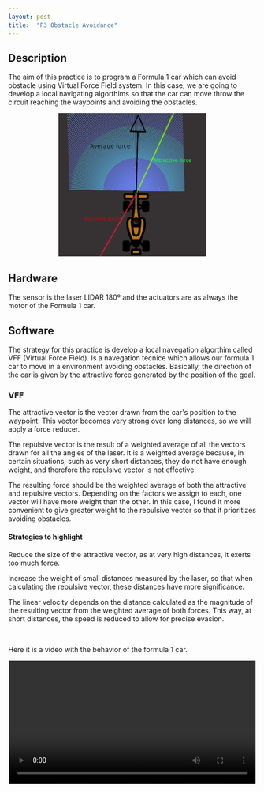 ```yaml
---
layout: post
title:  "P3 Obstacle Avoidance"
---
```


## Description

The aim of this practice is to program a Formula 1 car which can avoid obstacle using Virtual Force Field system. In this case, we are going to develop a local navigating algorthims so that the car can move throw the circuit reaching the waypoints and avoiding the obstacles.

<div style="text-align: center;">
    <img src="/assets/images/p3/Captura desde 2024-10-26 11-51-02.png" alt="car" style= "width: 300px">
</div>

## Hardware

The sensor is the laser LIDAR 180º and the actuators are as always the motor of the Formula 1 car.

## Software

The strategy for this practice is develop a local navegation algorthim called VFF (Virtual Force Field). Is a navegation tecnice which allows our formula 1 car to move in a environment avoiding obstacles. Basically, the direction of the car is given by the attractive force generated by the position of the goal.

### VFF
The attractive vector is the vector drawn from the car's position to the waypoint. This vector becomes very strong over long distances, so we will apply a force reducer.

The repulsive vector is the result of a weighted average of all the vectors drawn for all the angles of the laser. It is a weighted average because, in certain situations, such as very short distances, they do not have enough weight, and therefore the repulsive vector is not effective.

The resulting force should be the weighted average of both the attractive and repulsive vectors. Depending on the factors we assign to each, one vector will have more weight than the other. In this case, I found it more convenient to give greater weight to the repulsive vector so that it prioritizes avoiding obstacles.


#### Strategies to highlight

Reduce the size of the attractive vector, as at very high distances, it exerts too much force.
    
Increase the weight of small distances measured by the laser, so that when calculating the repulsive vector, these distances have more significance.
    
The linear velocity depends on the distance calculated as the magnitude of the resulting vector from the weighted average of both forces. This way, at short distances, the speed is reduced to allow for precise evasion.

&nbsp;

Here it is a video with the behavior of the formula 1 car.
    
<div style="text-align: center;">
    <video width="500" controls>
      <source src="{{ '/assets/videos/p3/cochevueltacompleta.webm' | relative_url }}" type="video/webm">
      Tu navegador no soporta la reproducción de videos.
    </video>

